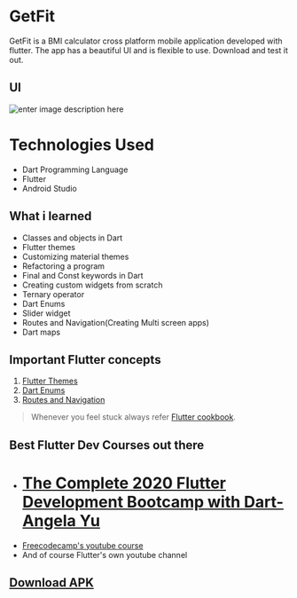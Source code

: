 # GetFit

GetFit is a BMI calculator cross platform mobile application developed with flutter. The app has a beautiful UI and is flexible to use.
Download and test it out.

## UI 
![enter image description here](https://lh3.googleusercontent.com/_InDAbe5NFRXvCiQRhb18Zbfjn1SG2SC0yHG8n1zw1Oc2u8O5X1-Cy57StsagaOPwoIv37LYP2Sq "App User Interface")


# Technologies Used

 - Dart Programming Language
 - Flutter 
 - Android Studio

## What i learned

 - Classes and objects in Dart
 - Flutter themes
 - Customizing material themes
 - Refactoring a program
 - Final and Const keywords in Dart
 - Creating custom widgets from scratch
 - Ternary operator
 - Dart Enums
 - Slider widget
 - Routes and Navigation(Creating Multi screen apps)
 - Dart maps

## Important Flutter concepts

 1. [Flutter Themes](https://flutter.dev/docs/cookbook/design/themes)
 2. [Dart Enums](https://dart.dev/guides/language/language-tour#enumerated-types)
 3. [Routes and Navigation](https://flutter.dev/docs/development/ui/navigation)

> Whenever you feel stuck always refer [Flutter cookbook](https://flutter.dev/docs/cookbook).

## Best Flutter Dev Courses out there

 - # [The Complete 2020 Flutter Development Bootcamp with Dart- Angela Yu](The%20Complete%202020%20Flutter%20Development%20Bootcamp%20with%20Dart)
 - [Freecodecamp's youtube course](https://youtu.be/pTJJsmejUOQ)
 - And of course Flutter's own youtube channel 
## [Download APK](https://drive.google.com/uc?export=download&id=12V0XWYsYY1w9JiDPc8XYKNIgdlHZZUo5)



